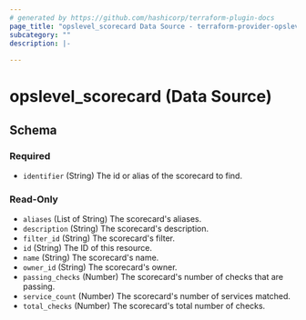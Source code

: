 ```yaml
---
# generated by https://github.com/hashicorp/terraform-plugin-docs
page_title: "opslevel_scorecard Data Source - terraform-provider-opslevel"
subcategory: ""
description: |-
  
---
```


# opslevel_scorecard (Data Source)





<!-- schema generated by tfplugindocs -->
## Schema

### Required

- `identifier` (String) The id or alias of the scorecard to find.

### Read-Only

- `aliases` (List of String) The scorecard's aliases.
- `description` (String) The scorecard's description.
- `filter_id` (String) The scorecard's filter.
- `id` (String) The ID of this resource.
- `name` (String) The scorecard's name.
- `owner_id` (String) The scorecard's owner.
- `passing_checks` (Number) The scorecard's number of checks that are passing.
- `service_count` (Number) The scorecard's number of services matched.
- `total_checks` (Number) The scorecard's total number of checks.


